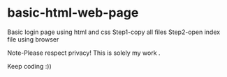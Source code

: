 # basic-html-web-page
Basic login page using html and css
Step1-copy all files
Step2-open index file using browser

Note-Please respect privacy! This is solely my work .

Keep coding :))

